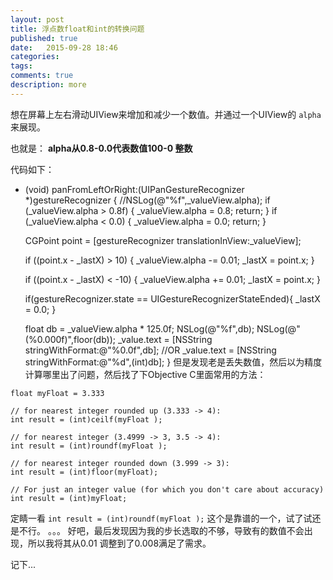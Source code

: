 ```yaml
---
layout: post
title: 浮点数float和int的转换问题
published: true
date:   2015-09-28 18:46
categories:
tags:
comments: true
description: more
---
```


想在屏幕上左右滑动UIView来增加和减少一个数值。并通过一个UIView的 ```alpha```来展现。

也就是：
**alpha从0.8-0.0代表数值100-0 整数**

代码如下：
- (void) panFromLeftOrRight:(UIPanGestureRecognizer *)gestureRecognizer {
    //NSLog(@"%f",_valueView.alpha);
    if (_valueView.alpha > 0.8f) {
        _valueView.alpha = 0.8;
        return;
    }
    if (_valueView.alpha < 0.0) {
        _valueView.alpha = 0.0;
        return;
    }

    CGPoint point = [gestureRecognizer translationInView:_valueView];

    if ((point.x - _lastX) > 10) {
        _valueView.alpha -= 0.01;
        _lastX = point.x;
    }

    if ((point.x - _lastX) < -10) {
        _valueView.alpha += 0.01;
        _lastX = point.x;
    }

    if(gestureRecognizer.state == UIGestureRecognizerStateEnded){
        _lastX = 0.0;
    }

    float db = _valueView.alpha * 125.0f;
    NSLog(@"%f",db);
    NSLog(@"(%0.000f)",floor(db));
    _value.text = [NSString stringWithFormat:@"%0.0f",db];
    //OR
    _value.text = [NSString stringWithFormat:@"%d",(int)db];
    }
但是发现老是丢失数值，然后以为精度计算哪里出了问题，然后找了下Objective C里面常用的方法：

```
float myFloat = 3.333

// for nearest integer rounded up (3.333 -> 4):
int result = (int)ceilf(myFloat );

// for nearest integer (3.4999 -> 3, 3.5 -> 4):
int result = (int)roundf(myFloat );

// for nearest integer rounded down (3.999 -> 3):
int result = (int)floor(myFloat);

// For just an integer value (for which you don't care about accuracy) 
int result = (int)myFloat;
```
定睛一看 ```int result = (int)roundf(myFloat );``` 这个是靠谱的一个，试了试还是不行。
。。。
好吧，最后发现因为我的步长选取的不够，导致有的数值不会出现，所以我将其从0.01 调整到了0.008满足了需求。

记下...

